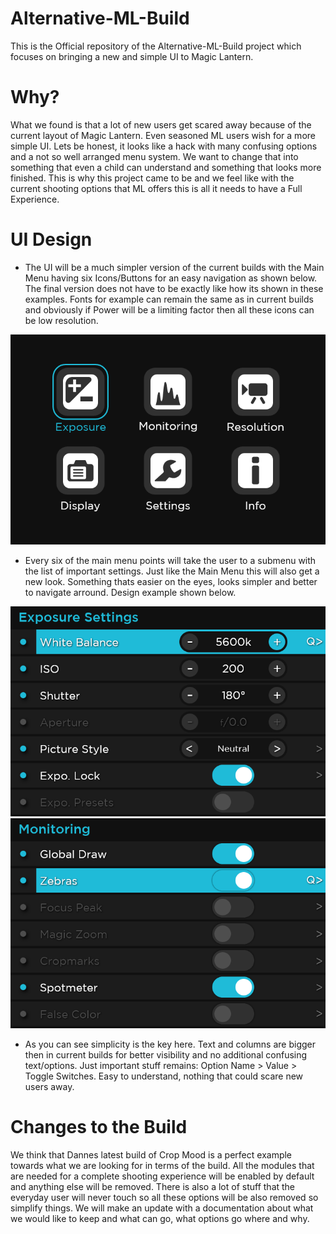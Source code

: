 # Alternative-ML-Build
This is the Official repository of the Alternative-ML-Build project which focuses on bringing a new and simple UI to Magic Lantern.

# Why?
What we found is that a lot of new users get scared away because of the current layout of Magic Lantern. Even seasoned ML users wish for a more simple UI. Lets be honest, it looks like a hack with many confusing options and a not so well arranged menu system. We want to change that into something that even a child can understand and something that looks more finished. This is why this project came to be and we feel like with the current shooting options that ML offers this is all it needs to have a Full Experience.

# UI Design
- The UI will be a much simpler version of the current builds with the Main Menu having six Icons/Buttons for an easy navigation as shown below. The final version does not have to be exactly like how its shown in these examples. Fonts for example can remain the same as in current builds and obviously if Power will be a limiting factor then all these icons can be low resolution.
  
![alt text](https://github.com/AltCine/Alternative-ML-Build/blob/Main/Images/Main%20Menu.png)

- Every six of the main menu points will take the user to a submenu with the list of important settings. Just like the Main Menu this will also get a new look. Something thats easier on the eyes, looks simpler and better to navigate arround. Design example shown below.
  
![alt text](https://github.com/AltCine/Alternative-ML-Build/blob/Main/Images/Exposure%20Settings.png?raw=true)
![alt text](https://github.com/AltCine/Alternative-ML-Build/blob/Main/Images/Monitoring.png?raw=true)

- As you can see simplicity is the key here. Text and columns are bigger then in current builds for better visibility and no additional confusing text/options. Just important stuff remains: Option Name > Value > Toggle Switches. Easy to understand, nothing that could scare new users away.

# Changes to the Build
We think that Dannes latest build of Crop Mood is a perfect example towards what we are looking for in terms of the build. All the modules that are needed for a complete shooting experience will be enabled by default and anything else will be removed.
There is also a lot of stuff that the everyday user will never touch so all these options will be also removed so simplify things. We will make an update with a documentation about what we would like to keep and what can go, what options go where and why.
